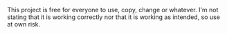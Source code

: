 This project is free for everyone to use, copy, change or whatever. I'm not stating that it is working correctly nor that it is working as intended, so use at own risk.
